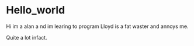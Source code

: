# Hello_world
Hi im a alan a nd im learing to program
Lloyd is a fat waster and annoys me.

Quite a lot infact.
